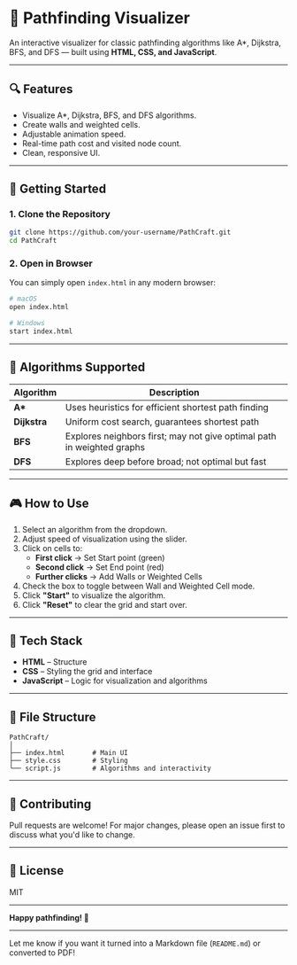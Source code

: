 
# 🧭 Pathfinding Visualizer

An interactive visualizer for classic pathfinding algorithms like A*, Dijkstra, BFS, and DFS — built using **HTML, CSS, and JavaScript**.

---

## 🔍 Features

- Visualize A*, Dijkstra, BFS, and DFS algorithms.
- Create walls and weighted cells.
- Adjustable animation speed.
- Real-time path cost and visited node count.
- Clean, responsive UI.

---

## 🚀 Getting Started

### 1. Clone the Repository
```bash
git clone https://github.com/your-username/PathCraft.git
cd PathCraft
```

### 2. Open in Browser

You can simply open `index.html` in any modern browser:

```bash
# macOS
open index.html

# Windows
start index.html
```

---

## 🧠 Algorithms Supported

| Algorithm | Description |
|----------|-------------|
| **A\***     | Uses heuristics for efficient shortest path finding |
| **Dijkstra** | Uniform cost search, guarantees shortest path |
| **BFS**      | Explores neighbors first; may not give optimal path in weighted graphs |
| **DFS**      | Explores deep before broad; not optimal but fast |

---

## 🎮 How to Use

1. Select an algorithm from the dropdown.
2. Adjust speed of visualization using the slider.
3. Click on cells to:
   - **First click** → Set Start point (green)
   - **Second click** → Set End point (red)
   - **Further clicks** → Add Walls or Weighted Cells
4. Check the box to toggle between Wall and Weighted Cell mode.
5. Click **"Start"** to visualize the algorithm.
6. Click **"Reset"** to clear the grid and start over.

---

## 🧱 Tech Stack

- **HTML** – Structure  
- **CSS** – Styling the grid and interface  
- **JavaScript** – Logic for visualization and algorithms

---

## 📂 File Structure

```
PathCraft/
│
├── index.html       # Main UI
├── style.css        # Styling
└── script.js        # Algorithms and interactivity
```

---

## 🤝 Contributing

Pull requests are welcome! For major changes, please open an issue first to discuss what you'd like to change.

---

## 📄 License

MIT

---

**Happy pathfinding! 🚀**

---

Let me know if you want it turned into a Markdown file (`README.md`) or converted to PDF!
